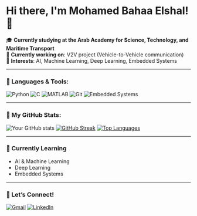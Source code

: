 # Hi there, I'm Mohamed Bahaa Elshal! 👋
  
🎓 **Currently studying at the Arab Academy for Science, Technology, and Maritime Transport**   
🚗 **Currently working on**: V2V project (Vehicle-to-Vehicle communication)  
🤖 **Interests**: AI, Machine Learning, Deep Learning, Embedded Systems

---

### 🔧 Languages & Tools:

![Python](https://img.shields.io/badge/-Python-3776AB?style=flat-square&logo=python&logoColor=white)
![C](https://img.shields.io/badge/-C-A8B9CC?style=flat-square&logo=c&logoColor=white)
![MATLAB](https://img.shields.io/badge/-MATLAB-FF8C00?style=flat-square&logo=mathworks&logoColor=white)
![Git](https://img.shields.io/badge/-Git-F05032?style=flat-square&logo=git&logoColor=white)
![Embedded Systems](https://img.shields.io/badge/-Embedded_Systems-blue?style=flat-square)

---

### 🚀 My GitHub Stats:

![Your GitHub stats](https://github-readme-stats.vercel.app/api?username=MohamedBahaa2&show_icons=true&theme=radical)
[![GitHub Streak](https://github-readme-streak-stats.herokuapp.com/?user=MohamedBahaa2&theme=radical)](https://git.io/streak-stats)
[![Top Languages](https://github-readme-stats.vercel.app/api/top-langs/?username=MohamedBahaa2&layout=compact&theme=radical)](https://github.com/anuraghazra/github-readme-stats)

---

### 🌱 Currently Learning

- AI & Machine Learning
- Deep Learning  
- Embedded Systems

---

### 🤝 Let’s Connect!
[![Gmail](https://img.shields.io/badge/Gmail-D14836?style=flat-square&logo=gmail&logoColor=white)](mailto:mohamed.bahaa682004@gmail.com)
[![LinkedIn](https://img.shields.io/badge/LinkedIn-0077B5?style=flat-square&logo=linkedin&logoColor=white)]([https://www.linkedin.com/in/your-linkedin-profile](https://www.linkedin.com/in/mohamed-bahaa-elshal-486b20111/))
